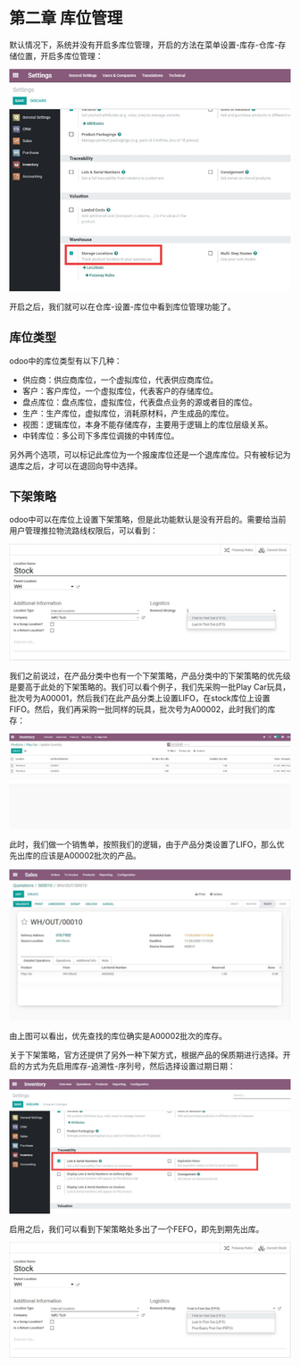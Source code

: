 # 第二章 库位管理

默认情况下，系统并没有开启多库位管理，开启的方法在菜单设置-库存-仓库-存储位置，开启多库位管理：

![](images/15.jpg)

开启之后，我们就可以在仓库-设置-库位中看到库位管理功能了。

## 库位类型

odoo中的库位类型有以下几种：

* 供应商：供应商库位，一个虚拟库位，代表供应商库位。
* 客户：客户库位，一个虚拟库位，代表客户的存储库位。
* 盘点库位：盘点库位，虚拟库位，代表盘点业务的源或者目的库位。
* 生产：生产库位，虚拟库位，消耗原材料，产生成品的库位。
* 视图：逻辑库位，本身不能存储库存，主要用于逻辑上的库位层级关系。
* 中转库位：多公司下多库位调拨的中转库位。

另外两个选项，可以标记此库位为一个报废库位还是一个退库库位。只有被标记为退库之后，才可以在退回向导中选择。

## 下架策略

odoo中可以在库位上设置下架策略，但是此功能默认是没有开启的。需要给当前用户管理推拉物流路线权限后，可以看到：

![](images/16.jpg)

我们之前说过，在产品分类中也有一个下架策略，产品分类中的下架策略的优先级是要高于此处的下架策略的。我们可以看个例子，我们先采购一批Play Car玩具，批次号为A00001，然后我们在此产品分类上设置LIFO，在stock库位上设置FIFO。然后，我们再采购一批同样的玩具，批次号为A00002，此时我们的库存：

![](images/17.jpg)

此时，我们做一个销售单，按照我们的逻辑，由于产品分类设置了LIFO，那么优先出库的应该是A00002批次的产品。

![](images/18.jpg)

由上图可以看出，优先查找的库位确实是A00002批次的库存。

关于下架策略，官方还提供了另外一种下架方式，根据产品的保质期进行选择。开启的方式为先启用库存-追溯性-序列号，然后选择设置过期日期：

![](images/19.jpg)

启用之后，我们可以看到下架策略处多出了一个FEFO，即先到期先出库。

![](images/20.jpg)